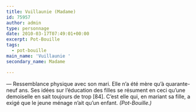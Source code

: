 ```yaml
---
title: Vuillaunie (Madame)
id: 75957
author: admin
type: personnage
date: 2010-03-17T07:49:01+00:00
excerpt: Pot-Bouille
tags:
  - pot-bouille
main_name: 'Vuillaunie '
secondary_name: Madame

---
```

— Ressemblance physique avec son mari. Elle n&rsquo;a été mère qu&rsquo;à quarante-neuf ans. Ses idées sur l&rsquo;éducation des filles se résument en ceci qu&rsquo;une demoiselle en sait toujours de trop [84]. C&rsquo;est elle qui, en mariant sa fille, a exigé que le jeune ménage n&rsquo;ait qu&rsquo;un enfant. _(Pot-Bouille.)_